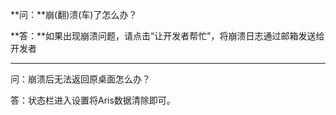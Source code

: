 **问：**崩\(翻\)溃\(车\)了怎么办？

**答：**如果出现崩溃问题，请点击“让开发者帮忙”，将崩溃日志通过邮箱发送给开发者

---

问：崩溃后无法返回原桌面怎么办？

答：状态栏进入设置将Aris数据清除即可。

